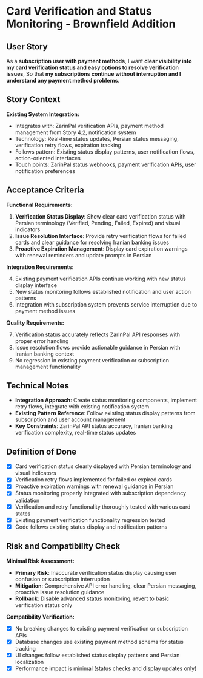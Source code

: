 # Card Verification and Status Monitoring - Brownfield Addition

## User Story

As a **subscription user with payment methods**,
I want **clear visibility into my card verification status and easy options to resolve verification issues**,
So that **my subscriptions continue without interruption and I understand any payment method problems**.

## Story Context

**Existing System Integration:**
- Integrates with: ZarinPal verification APIs, payment method management from Story 4.2, notification system
- Technology: Real-time status updates, Persian status messaging, verification retry flows, expiration tracking
- Follows pattern: Existing status display patterns, user notification flows, action-oriented interfaces
- Touch points: ZarinPal status webhooks, payment verification APIs, user notification preferences

## Acceptance Criteria

**Functional Requirements:**

1. **Verification Status Display**: Show clear card verification status with Persian terminology (Verified, Pending, Failed, Expired) and visual indicators
2. **Issue Resolution Interface**: Provide retry verification flows for failed cards and clear guidance for resolving Iranian banking issues
3. **Proactive Expiration Management**: Display card expiration warnings with renewal reminders and update prompts in Persian

**Integration Requirements:**

4. Existing payment verification APIs continue working with new status display interface
5. New status monitoring follows established notification and user action patterns
6. Integration with subscription system prevents service interruption due to payment method issues

**Quality Requirements:**

7. Verification status accurately reflects ZarinPal API responses with proper error handling
8. Issue resolution flows provide actionable guidance in Persian with Iranian banking context
9. No regression in existing payment verification or subscription management functionality

## Technical Notes

- **Integration Approach**: Create status monitoring components, implement retry flows, integrate with existing notification system
- **Existing Pattern Reference**: Follow existing status display patterns from subscription and user account management
- **Key Constraints**: ZarinPal API status accuracy, Iranian banking verification complexity, real-time status updates

## Definition of Done

- [x] Card verification status clearly displayed with Persian terminology and visual indicators
- [x] Verification retry flows implemented for failed or expired cards
- [x] Proactive expiration warnings with renewal guidance in Persian
- [x] Status monitoring properly integrated with subscription dependency validation
- [x] Verification and retry functionality thoroughly tested with various card states
- [x] Existing payment verification functionality regression tested
- [x] Code follows existing status display and notification patterns

## Risk and Compatibility Check

**Minimal Risk Assessment:**
- **Primary Risk**: Inaccurate verification status display causing user confusion or subscription interruption
- **Mitigation**: Comprehensive API error handling, clear Persian messaging, proactive issue resolution guidance
- **Rollback**: Disable advanced status monitoring, revert to basic verification status only

**Compatibility Verification:**
- [x] No breaking changes to existing payment verification or subscription APIs
- [x] Database changes use existing payment method schema for status tracking
- [x] UI changes follow established status display patterns and Persian localization
- [x] Performance impact is minimal (status checks and display updates only)